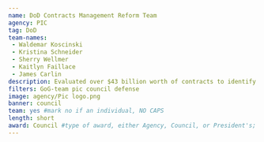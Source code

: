 ```yaml
---
name: DoD Contracts Management Reform Team
agency: PIC
tag: DoD
team-names:
 - Waldemar Koscinski
 - Kristina Schneider
 - Sherry Wellmer
 - Kaitlyn Faillace
 - James Carlin
description: Evaluated over $43 billion worth of contracts to identify potential cost-savings, resulting in the estimated savings of over $1.5 billion over a five-year period.
filters: GoG-team pic council defense
image: agency/Pic logo.png
banner: council
team: yes #mark no if an individual, NO CAPS
length: short
award: Council #type of award, either Agency, Council, or President's; this is case sensitive so make sure to match the options listed exactly. This section generates the format of the card
---
```


